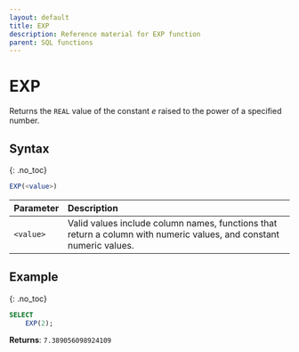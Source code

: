 ```yaml
---
layout: default
title: EXP
description: Reference material for EXP function
parent: SQL functions
---
```


# EXP

Returns the `REAL` value of the constant _e_ raised to the power of a specified number.

## Syntax
{: .no_toc}

```sql
EXP(<value>)
```

| Parameter | Description                                                                                                         |
| :--------- | :------------------------------------------------------------------------------------------------------------------- |
| `<value>`   | Valid values include column names, functions that return a column with numeric values, and constant numeric values. |

## Example
{: .no_toc}

```sql
SELECT
    EXP(2);
```

**Returns**: `7.389056098924109`
